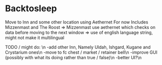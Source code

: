 # Backtosleep
Move to Inn and some other location using Aethernet
For now Includes Mizzenmast and The Roost
=> Mizzenmast use aethernet which checks on data before moving to the next window => use of english language string, might not make it multilingual

TODO / might do:  \n
-add other Inn, Namely Uldah, Ishgard, Kugane and Crystarium ones\n
-move to fc chest / market / retainer bell\n
-improve GUI (possibly with what its doing rather than true / false)\n
-better UI?\n
